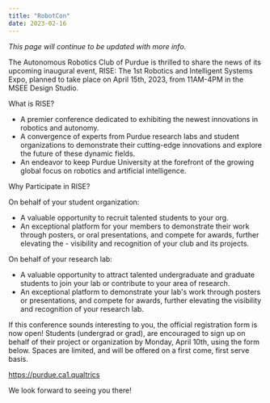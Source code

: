 ```yaml
---
title: "RobotCon"
date: 2023-02-16
---
```



_This page will continue to be updated with more info._

The Autonomous Robotics Club of Purdue is thrilled to share the news of its upcoming inaugural event, RISE: The 1st Robotics and Intelligent Systems Expo, planned to take place on April 15th, 2023, from 11AM-4PM in the MSEE Design Studio.

What is RISE?

- A premier conference dedicated to exhibiting the newest innovations in robotics and autonomy.
- A convergence of experts from Purdue research labs and student organizations to demonstrate their cutting-edge innovations and explore the future of these dynamic fields.
- An endeavor to keep Purdue University at the forefront of the growing global focus on robotics and artificial intelligence.

Why Participate in RISE?

On behalf of your student organization:
- A valuable opportunity to recruit talented students to your org.
- An exceptional platform for your members to demonstrate their work through posters, or oral presentations, and compete for awards, further elevating the - visibility and recognition of your club and its projects.

On behalf of your research lab:
- A valuable opportunity to attract talented undergraduate and graduate students to join your lab or contribute to your area of research.
- An exceptional platform to demonstrate your lab's work through posters or presentations, and compete for awards, further elevating the visibility and recognition of your research lab.

If this conference sounds interesting to you, the official registration form is now open! Students (undergrad or grad), are encouraged to sign up on behalf of their project or organization by Monday, April 10th, using the form below. Spaces are limited, and will be offered on a first come, first serve basis.

https://purdue.ca1.qualtrics

We look forward to seeing you there!
